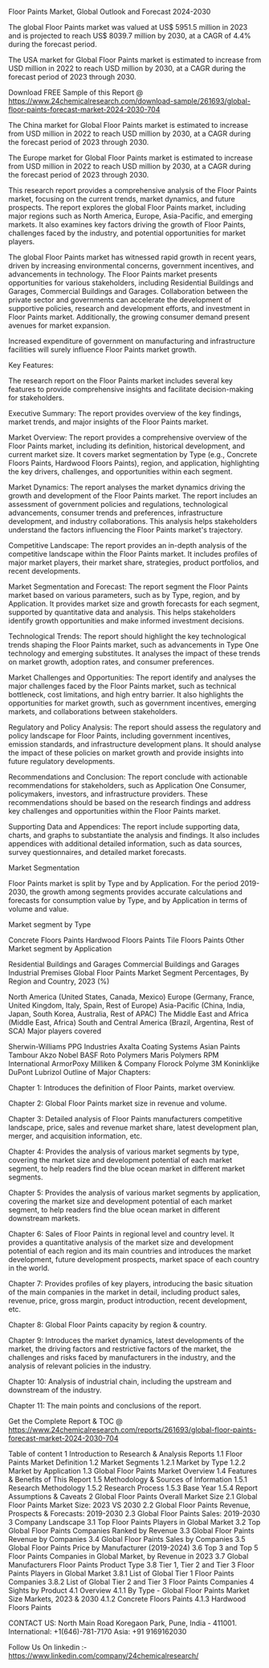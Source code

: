 Floor Paints Market, Global Outlook and Forecast 2024-2030

The global Floor Paints market was valued at US$ 5951.5 million in 2023 and is projected to reach US$ 8039.7 million by 2030, at a CAGR of 4.4% during the forecast period.

The USA market for Global Floor Paints market is estimated to increase from USD million in 2022 to reach USD million by 2030, at a CAGR during the forecast period of 2023 through 2030.

Download FREE Sample of this Report @ https://www.24chemicalresearch.com/download-sample/261693/global-floor-paints-forecast-market-2024-2030-704

The China market for Global Floor Paints market is estimated to increase from USD million in 2022 to reach USD million by 2030, at a CAGR during the forecast period of 2023 through 2030.

The Europe market for Global Floor Paints market is estimated to increase from USD million in 2022 to reach USD million by 2030, at a CAGR during the forecast period of 2023 through 2030.

This research report provides a comprehensive analysis of the Floor Paints market, focusing on the current trends, market dynamics, and future prospects. The report explores the global Floor Paints market, including major regions such as North America, Europe, Asia-Pacific, and emerging markets. It also examines key factors driving the growth of Floor Paints, challenges faced by the industry, and potential opportunities for market players.

The global Floor Paints market has witnessed rapid growth in recent years, driven by increasing environmental concerns, government incentives, and advancements in technology. The Floor Paints market presents opportunities for various stakeholders, including Residential Buildings and Garages, Commercial Buildings and Garages. Collaboration between the private sector and governments can accelerate the development of supportive policies, research and development efforts, and investment in Floor Paints market. Additionally, the growing consumer demand present avenues for market expansion.

Increased expenditure of government on manufacturing and infrastructure facilities will surely influence Floor Paints market growth.

Key Features:

The research report on the Floor Paints market includes several key features to provide comprehensive insights and facilitate decision-making for stakeholders.

Executive Summary: The report provides overview of the key findings, market trends, and major insights of the Floor Paints market.

Market Overview: The report provides a comprehensive overview of the Floor Paints market, including its definition, historical development, and current market size. It covers market segmentation by Type (e.g., Concrete Floors Paints, Hardwood Floors Paints), region, and application, highlighting the key drivers, challenges, and opportunities within each segment.

Market Dynamics: The report analyses the market dynamics driving the growth and development of the Floor Paints market. The report includes an assessment of government policies and regulations, technological advancements, consumer trends and preferences, infrastructure development, and industry collaborations. This analysis helps stakeholders understand the factors influencing the Floor Paints market's trajectory.

Competitive Landscape: The report provides an in-depth analysis of the competitive landscape within the Floor Paints market. It includes profiles of major market players, their market share, strategies, product portfolios, and recent developments.

Market Segmentation and Forecast: The report segment the Floor Paints market based on various parameters, such as by Type, region, and by Application. It provides market size and growth forecasts for each segment, supported by quantitative data and analysis. This helps stakeholders identify growth opportunities and make informed investment decisions.

Technological Trends: The report should highlight the key technological trends shaping the Floor Paints market, such as advancements in Type One technology and emerging substitutes. It analyses the impact of these trends on market growth, adoption rates, and consumer preferences.

Market Challenges and Opportunities: The report identify and analyses the major challenges faced by the Floor Paints market, such as technical bottleneck, cost limitations, and high entry barrier. It also highlights the opportunities for market growth, such as government incentives, emerging markets, and collaborations between stakeholders.

Regulatory and Policy Analysis: The report should assess the regulatory and policy landscape for Floor Paints, including government incentives, emission standards, and infrastructure development plans. It should analyse the impact of these policies on market growth and provide insights into future regulatory developments.

Recommendations and Conclusion: The report conclude with actionable recommendations for stakeholders, such as Application One Consumer, policymakers, investors, and infrastructure providers. These recommendations should be based on the research findings and address key challenges and opportunities within the Floor Paints market.

Supporting Data and Appendices: The report include supporting data, charts, and graphs to substantiate the analysis and findings. It also includes appendices with additional detailed information, such as data sources, survey questionnaires, and detailed market forecasts.

Market Segmentation

Floor Paints market is split by Type and by Application. For the period 2019-2030, the growth among segments provides accurate calculations and forecasts for consumption value by Type, and by Application in terms of volume and value.

Market segment by Type

Concrete Floors Paints
Hardwood Floors Paints
Tile Floors Paints
Other
Market segment by Application

Residential Buildings and Garages
Commercial Buildings and Garages
Industrial Premises
Global Floor Paints Market Segment Percentages, By Region and Country, 2023 (%)

North America (United States, Canada, Mexico)
Europe (Germany, France, United Kingdom, Italy, Spain, Rest of Europe)
Asia-Pacific (China, India, Japan, South Korea, Australia, Rest of APAC)
The Middle East and Africa (Middle East, Africa)
South and Central America (Brazil, Argentina, Rest of SCA)
Major players covered

Sherwin-Williams
PPG Industries
Axalta Coating Systems
Asian Paints
Tambour
Akzo Nobel
BASF
Roto Polymers
Maris Polymers
RPM International
ArmorPoxy
Milliken & Company
Florock Polyme
3M
Koninklijke
DuPont
Lubrizol
Outline of Major Chapters:

Chapter 1: Introduces the definition of Floor Paints, market overview.

Chapter 2: Global Floor Paints market size in revenue and volume.

Chapter 3: Detailed analysis of Floor Paints manufacturers competitive landscape, price, sales and revenue market share, latest development plan, merger, and acquisition information, etc.

Chapter 4: Provides the analysis of various market segments by type, covering the market size and development potential of each market segment, to help readers find the blue ocean market in different market segments.

Chapter 5: Provides the analysis of various market segments by application, covering the market size and development potential of each market segment, to help readers find the blue ocean market in different downstream markets.

Chapter 6: Sales of Floor Paints in regional level and country level. It provides a quantitative analysis of the market size and development potential of each region and its main countries and introduces the market development, future development prospects, market space of each country in the world.

Chapter 7: Provides profiles of key players, introducing the basic situation of the main companies in the market in detail, including product sales, revenue, price, gross margin, product introduction, recent development, etc.

Chapter 8: Global Floor Paints capacity by region & country.

Chapter 9: Introduces the market dynamics, latest developments of the market, the driving factors and restrictive factors of the market, the challenges and risks faced by manufacturers in the industry, and the analysis of relevant policies in the industry.

Chapter 10: Analysis of industrial chain, including the upstream and downstream of the industry.

Chapter 11: The main points and conclusions of the report.

Get the Complete Report & TOC @ https://www.24chemicalresearch.com/reports/261693/global-floor-paints-forecast-market-2024-2030-704

Table of content
1 Introduction to Research & Analysis Reports
1.1 Floor Paints Market Definition
1.2 Market Segments
1.2.1 Market by Type
1.2.2 Market by Application
1.3 Global Floor Paints Market Overview
1.4 Features & Benefits of This Report
1.5 Methodology & Sources of Information
1.5.1 Research Methodology
1.5.2 Research Process
1.5.3 Base Year
1.5.4 Report Assumptions & Caveats
2 Global Floor Paints Overall Market Size
2.1 Global Floor Paints Market Size: 2023 VS 2030
2.2 Global Floor Paints Revenue, Prospects & Forecasts: 2019-2030
2.3 Global Floor Paints Sales: 2019-2030
3 Company Landscape
3.1 Top Floor Paints Players in Global Market
3.2 Top Global Floor Paints Companies Ranked by Revenue
3.3 Global Floor Paints Revenue by Companies
3.4 Global Floor Paints Sales by Companies
3.5 Global Floor Paints Price by Manufacturer (2019-2024)
3.6 Top 3 and Top 5 Floor Paints Companies in Global Market, by Revenue in 2023
3.7 Global Manufacturers Floor Paints Product Type
3.8 Tier 1, Tier 2 and Tier 3 Floor Paints Players in Global Market
3.8.1 List of Global Tier 1 Floor Paints Companies
3.8.2 List of Global Tier 2 and Tier 3 Floor Paints Companies
4 Sights by Product
4.1 Overview
4.1.1 By Type - Global Floor Paints Market Size Markets, 2023 & 2030
4.1.2 Concrete Floors Paints
4.1.3 Hardwood Floors Paints

CONTACT US:
North Main Road Koregaon Park, Pune, India - 411001.
International: +1(646)-781-7170
Asia: +91 9169162030

Follow Us On linkedin :- https://www.linkedin.com/company/24chemicalresearch/
